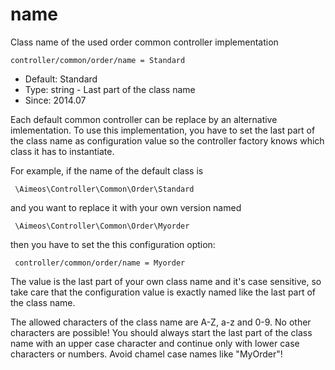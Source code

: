 
# name

Class name of the used order common controller implementation

```
controller/common/order/name = Standard
```

* Default: Standard
* Type: string - Last part of the class name
* Since: 2014.07

Each default common controller can be replace by an alternative imlementation.
To use this implementation, you have to set the last part of the class
name as configuration value so the controller factory knows which class it
has to instantiate.

For example, if the name of the default class is

```
 \Aimeos\Controller\Common\Order\Standard
```

and you want to replace it with your own version named

```
 \Aimeos\Controller\Common\Order\Myorder
```

then you have to set the this configuration option:

```
 controller/common/order/name = Myorder
```

The value is the last part of your own class name and it's case sensitive,
so take care that the configuration value is exactly named like the last
part of the class name.

The allowed characters of the class name are A-Z, a-z and 0-9. No other
characters are possible! You should always start the last part of the class
name with an upper case character and continue only with lower case characters
or numbers. Avoid chamel case names like "MyOrder"!

